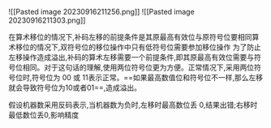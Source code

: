 ![[Pasted image 20230916211256.png]]
![[Pasted image 20230916211303.png]]

在算术移位的情况下,补码左移的前提条件是其原最高有效位与原符号位要相同算术移位的情况下,双符号位的移位操作中只有低符号位需要参加移位操作
为了防止左移操作造成溢出,补码的算术左移需要一个前提条件,即其原最高有效位需要与符号位相同。对于这句话的理解,使用两位符号位更为方便。正常情况下,采用两位符号位时,符号位为 00 或 11表示正常。==如果最高数值位和符号位不一样,那么左移就会导致符号位为10或者01==,造成溢出。

假设机器数采用反码表示,当机器数为负时,左移时最高数位丢 0,结果出错;右移时最低数位丢0,影响精度
